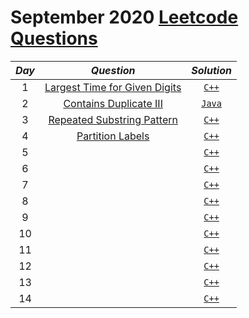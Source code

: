 # September 2020 [Leetcode Questions](https://leetcode.com/explore/challenge/card/september-leetcoding-challenge/)


|*Day*| *Question*| *Solution*|
|:------:|:-------:|:-------:|
|1| [Largest Time for Given Digits](https://leetcode.com/explore/challenge/card/september-leetcoding-challenge/554/week-1-september-1st-september-7th/3445/)|[`C++`](https://github.com/kameshkotwani/september-leetcode-challenge/blob/master/largest-time-for-given-digits.cpp)|
|2| [Contains Duplicate III](https://leetcode.com/explore/challenge/card/september-leetcoding-challenge/554/week-1-september-1st-september-7th/3446/)|[`Java`](https://github.com/kameshkotwani/september-leetcode-challenge/blob/master/contains-duplicate-iii.java)|
|3| [Repeated Substring Pattern](https://leetcode.com/explore/challenge/card/september-leetcoding-challenge/554/week-1-september-1st-september-7th/3447/)|[`C++`](https://github.com/kameshkotwani/september-leetcode-challenge/blob/master/repeated-substring-pattern.cpp)|
|4| [Partition Labels](https://leetcode.com/explore/challenge/card/september-leetcoding-challenge/554/week-1-september-1st-september-7th/3448/)|[`C++`](https://github.com/kameshkotwani/september-leetcode-challenge/blob/master/partition-labels.cpp)|
|5| []()|[`C++`]()|
|6| []()|[`C++`]()|
|7| []()|[`C++`]()|
|8| []()|[`C++`]()|
|9| []()|[`C++`]()|
|10| []()|[`C++`]()|
|11| []()|[`C++`]()|
|12| []()|[`C++`]()|
|13| []()|[`C++`]()|
|14| []()|[`C++`]()|

